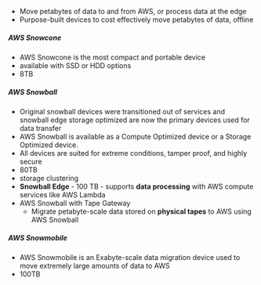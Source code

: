 - Move petabytes of data to and from AWS, or process data at the edge
- Purpose-built devices to cost effectively move petabytes of data, offline
##### AWS Snowcone
- AWS Snowcone is the most compact and portable device
- available with SSD or HDD options
- 8TB
##### AWS Snowball
- Original snowball devices were transitioned out of services and snowball edge storage optimized are now the primary devices used for data transfer
- AWS Snowball is available as a Compute Optimized device or a Storage Optimized device.
- All devices are suited for extreme conditions, tamper proof, and highly secure
- 80TB
- storage clustering
- **Snowball Edge**
		- 100 TB
		- supports **data processing** with AWS compute services like AWS Lambda
- AWS Snowball with Tape Gateway
	- Migrate petabyte-scale data stored on **physical tapes** to AWS using AWS Snowball
##### AWS Snowmobile
 - AWS Snowmobile is an Exabyte-scale data migration device used to move extremely large amounts of data to AWS
 - 100TB
